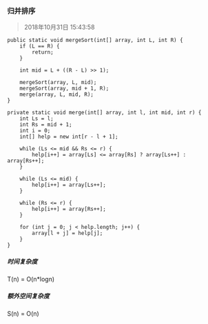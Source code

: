 ### 归并排序

> 2018年10月31日 15:43:58


	public static void mergeSort(int[] array, int L, int R) {
		if (L == R) {
			return;
		}

		int mid = L + ((R - L) >> 1);

		mergeSort(array, L, mid);
		mergeSort(array, mid + 1, R);
		merge(array, L, mid, R);
	}

	private static void merge(int[] array, int l, int mid, int r) {
		int Ls = l;
		int Rs = mid + 1;
		int i = 0;
		int[] help = new int[r - l + 1];

		while (Ls <= mid && Rs <= r) {
			help[i++] = array[Ls] <= array[Rs] ? array[Ls++] : array[Rs++];
		}

		while (Ls <= mid) {
			help[i++] = array[Ls++];
		}

		while (Rs <= r) {
			help[i++] = array[Rs++];
		}

		for (int j = 0; j < help.length; j++) {
			array[l + j] = help[j];
		}
	}

##### 时间复杂度

T(n) = O(n*logn)

##### 额外空间复杂度

S(n) = O(n)